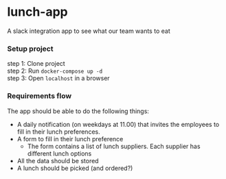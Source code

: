 # lunch-app
A slack integration app to see what our team wants to eat

### Setup project

step 1: Clone project<br>
step 2: Run `docker-compose up -d`<br>
step 3: Open `localhost` in a browser

### Requirements flow
The app should be able to do the following things:

- A daily notification (on weekdays at 11.00) that invites the employees to fill in their lunch preferences.
- A form to fill in their lunch preference
  - The form contains a list of lunch suppliers. Each supplier has different lunch options
- All the data should be stored
- A lunch should be picked (and ordered?)  
